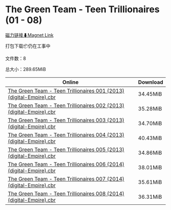# The Green Team - Teen Trillionaires (01 - 08)

[磁力链接⬇Magnet Link](magnet:?xt=urn:btih:0691fb81ea0504711244b6aef5bc6ff5fd1573fa&dn=The%20Green%20Team%20-%20Teen%20Trillionaires%20%2801%20-%2008%29)

打包下载📦仍在工事中

文件数：8

总大小：289.65MiB

Online | Download
--- | ---
[The Green Team - Teen Trillionaires 001 (2013) (digital-Empire).cbr](https://github.com/alicewish/markdown/blob/master/comic/Green-Team-Teen-Trillionaires-001-2013-digital-Empire-cbr.md) | 34.45MiB
[The Green Team - Teen Trillionaires 002 (2013) (digital-Empire).cbr](https://github.com/alicewish/markdown/blob/master/comic/Green-Team-Teen-Trillionaires-002-2013-digital-Empire-cbr.md) | 35.28MiB
[The Green Team - Teen Trillionaires 003 (2013) (digital-Empire).cbr](https://github.com/alicewish/markdown/blob/master/comic/Green-Team-Teen-Trillionaires-003-2013-digital-Empire-cbr.md) | 34.70MiB
[The Green Team - Teen Trillionaires 004 (2013) (digital-Empire).cbr](https://github.com/alicewish/markdown/blob/master/comic/Green-Team-Teen-Trillionaires-004-2013-digital-Empire-cbr.md) | 40.43MiB
[The Green Team - Teen Trillionaires 005 (2013) (digital-Empire).cbr](https://github.com/alicewish/markdown/blob/master/comic/Green-Team-Teen-Trillionaires-005-2013-digital-Empire-cbr.md) | 34.86MiB
[The Green Team - Teen Trillionaires 006 (2014) (digital-Empire).cbr](https://github.com/alicewish/markdown/blob/master/comic/Green-Team-Teen-Trillionaires-006-2014-digital-Empire-cbr.md) | 38.01MiB
[The Green Team - Teen Trillionaires 007 (2014) (digital-Empire).cbr](https://github.com/alicewish/markdown/blob/master/comic/Green-Team-Teen-Trillionaires-007-2014-digital-Empire-cbr.md) | 35.61MiB
[The Green Team - Teen Trillionaires 008 (2014) (digital-Empire).cbr](https://github.com/alicewish/markdown/blob/master/comic/Green-Team-Teen-Trillionaires-008-2014-digital-Empire-cbr.md) | 36.31MiB